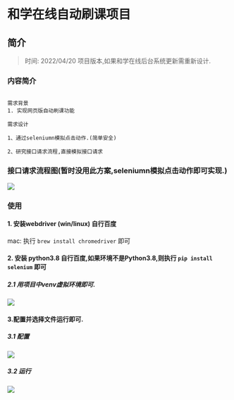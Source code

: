 # 和学在线自动刷课项目

## 简介

> 时间: 2022/04/20 项目版本,如果和学在线后台系统更新需重新设计.

### 内容简介

```

需求背景
1. 实现网页版自动刷课功能

需求设计

1、通过seleniumn模拟点击动作.(简单安全)

2、研究接口请求流程,直接模拟接口请求

```

### 接口请求流程图(暂时没用此方案,seleniumn模拟点击动作即可实现.)

![](https://tva1.sinaimg.cn/large/e6c9d24ely1h1fzozyl57j21ct0u0dkq.jpg)

### 使用

#### 1. 安装webdriver (win/linux) 自行百度

mac: 执行 `brew install chromedriver` 即可

#### 2. 安装 python3.8 自行百度,如果环境不是Python3.8,则执行 `pip install selenium` 即可

##### 2.1 用项目中venv虚拟环境即可.

![](https://tva1.sinaimg.cn/large/e6c9d24ely1h1gbzstoygj211x0u0jua.jpg)

#### 3.配置并选择文件运行即可.

##### 3.1 配置

![](https://tva1.sinaimg.cn/large/e6c9d24ely1h1gcbsd0xyj21210u041x.jpg)

##### 3.2 运行

![](https://tva1.sinaimg.cn/large/e6c9d24ely1h1gc4gbbjuj20u01nnadb.jpg)



